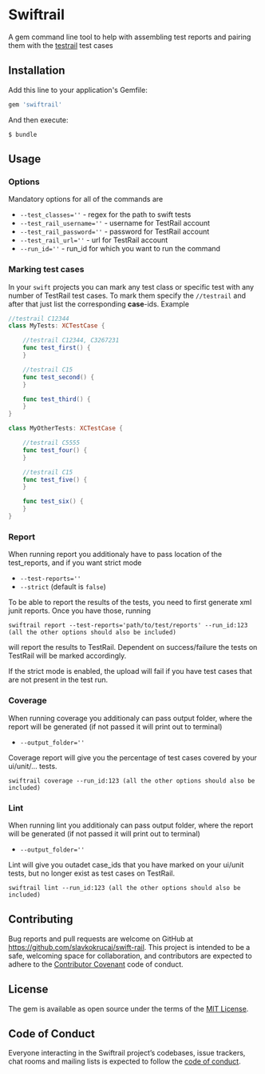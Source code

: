 # Swiftrail

A gem command line tool to help with assembling test reports and pairing them with the [testrail](https://www.gurock.com/testrail) test cases

## Installation

Add this line to your application's Gemfile:

```ruby
gem 'swiftrail'
```

And then execute:
```
$ bundle
```

## Usage

### Options

Mandatory options for all of the commands are

- `--test_classes=''` - regex for the path to swift tests
- `--test_rail_username=''` - username for TestRail account
- `--test_rail_password=''` - password for TestRail account
- `--test_rail_url=''` -  url for TestRail account
- `--run_id=''` - run_id for which you want to run the command

### Marking test cases

In your `swift` projects you can mark any test class or specific test with any number of TestRail test cases. To mark them
specify the `//testrail` and after that just list the corresponding **case**-ids. Example

```swift
//testrail C12344
class MyTests: XCTestCase {

    //testrail C12344, C3267231
    func test_first() {
    }

    //testrail C15
    func test_second() {
    }

    func test_third() {
    }
}

class MyOtherTests: XCTestCase {

    //testrail C5555
    func test_four() {
    }

    //testrail C15
    func test_five() {
    }

    func test_six() {
    }
}
```
### Report

When running report you additionaly have to pass location of the test_reports, and if you want strict mode
- `--test-reports=''`
- `--strict` (default is `false`)

To be able to report the results of the tests, you need to first generate xml junit reports. Once you have those, running
```
swiftrail report --test-reports='path/to/test/reports' --run_id:123 (all the other options should also be included)
```
will report the results to TestRail. Dependent on success/failure the tests on TestRail will be marked accordingly.


If the strict mode is enabled, the upload will fail if you have test cases that are not present in the test run.

### Coverage

When running coverage you additionaly can pass output folder, where the report will be generated (if not passed it will print out to terminal)
- `--output_folder=''`


Coverage report will give you the percentage of test cases covered by your ui/unit/... tests.

```
swiftrail coverage --run_id:123 (all the other options should also be included)
```

### Lint

When running lint you additionaly can pass output folder, where the report will be generated (if not passed it will print out to terminal)
- `--output_folder=''`

Lint will give you outadet case_ids that you have marked on your ui/unit tests, but no longer exist as test cases on TestRail.

```
swiftrail lint --run_id:123 (all the other options should also be included)
```

## Contributing

Bug reports and pull requests are welcome on GitHub at https://github.com/slavkokrucaj/swift-rail. This project is intended to be a safe, welcoming space for collaboration, and contributors are expected to adhere to the [Contributor Covenant](http://contributor-covenant.org) code of conduct.

## License

The gem is available as open source under the terms of the [MIT License](https://opensource.org/licenses/MIT).

## Code of Conduct

Everyone interacting in the Swiftrail project’s codebases, issue trackers, chat rooms and mailing lists is expected to follow the [code of conduct](https://github.com/slavkokrucaj/swift-rail/blob/master/CODE_OF_CONDUCT.md).
